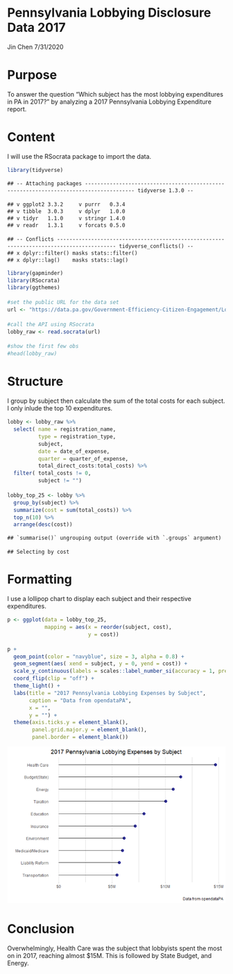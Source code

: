Pennsylvania Lobbying Disclosure Data 2017
================
Jin Chen
7/31/2020

# Purpose

To answer the question “Which subject has the most lobbying expenditures
in PA in 2017?” by analyzing a 2017 Pennsylvania Lobbying Expenditure
report.

# Content

I will use the RSocrata package to import the data.

``` r
library(tidyverse)
```

    ## -- Attaching packages -------------------------------------------------------------------------------------- tidyverse 1.3.0 --

    ## v ggplot2 3.3.2     v purrr   0.3.4
    ## v tibble  3.0.3     v dplyr   1.0.0
    ## v tidyr   1.1.0     v stringr 1.4.0
    ## v readr   1.3.1     v forcats 0.5.0

    ## -- Conflicts ----------------------------------------------------------------------------------------- tidyverse_conflicts() --
    ## x dplyr::filter() masks stats::filter()
    ## x dplyr::lag()    masks stats::lag()

``` r
library(gapminder)
library(RSocrata)
library(ggthemes)

#set the public URL for the data set 
url <- "https://data.pa.gov/Government-Efficiency-Citizen-Engagement/Lobbying-Disclosure-Data-2017-State/wbm6-mh8t"

#call the API using RSocrata
lobby_raw <- read.socrata(url)

#show the first few obs
#head(lobby_raw)
```

# Structure

I group by subject then calculate the sum of the total costs for each
subject. I only inlude the top 10 expenditures.

``` r
lobby <- lobby_raw %>% 
  select( name = registration_name,
          type = registration_type,
          subject, 
          date = date_of_expense,
          quarter = quarter_of_expense,
          total_direct_costs:total_costs) %>% 
  filter( total_costs != 0,
          subject != "")

lobby_top_25 <- lobby %>% 
  group_by(subject) %>% 
  summarize(cost = sum(total_costs)) %>% 
  top_n(10) %>% 
  arrange(desc(cost))
```

    ## `summarise()` ungrouping output (override with `.groups` argument)

    ## Selecting by cost

# Formatting

I use a lollipop chart to display each subject and their respective
expenditures.

``` r
p <- ggplot(data = lobby_top_25,
            mapping = aes(x = reorder(subject, cost),
                          y = cost))

p + 
  geom_point(color = "navyblue", size = 3, alpha = 0.8) +
  geom_segment(aes( xend = subject, y = 0, yend = cost)) +
  scale_y_continuous(labels = scales::label_number_si(accuracy = 1, prefix = "$")) +  #displays cost in millions
  coord_flip(clip = "off") +
  theme_light() +
  labs(title = "2017 Pennsylvania Lobbying Expenses by Subject",
       caption = "Data from opendataPA",
       x = "",
       y = "") +
  theme(axis.ticks.y = element_blank(),
        panel.grid.major.y = element_blank(),
        panel.border = element_blank())
```

![](lobby_files/figure-gfm/Graph%20It-1.png)<!-- -->

# Conclusion

Overwhelmingly, Health Care was the subject that lobbyists spent the
most on in 2017, reaching almost $15M. This is followed by State Budget,
and Energy.
